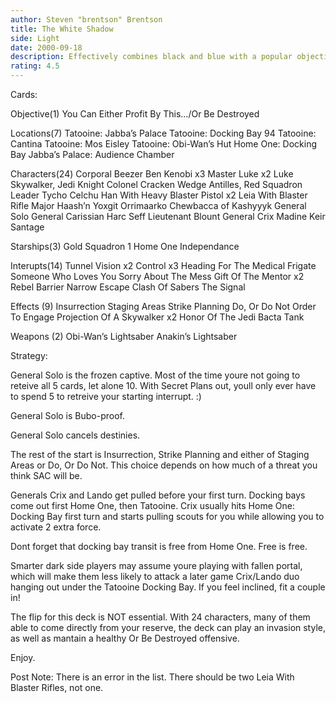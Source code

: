 ```yaml
---
author: Steven "brentson" Brentson
title: The White Shadow
side: Light
date: 2000-09-18
description: Effectively combines black and blue with a popular objective.
rating: 4.5
---
```

Cards: 

Objective(1)
You Can Either Profit By This.../Or Be Destroyed

Locations(7)
Tatooine: Jabba’s Palace
Tatooine: Docking Bay 94
Tatooine: Cantina
Tatooine: Mos Eisley
Tatooine: Obi-Wan’s Hut
Home One: Docking Bay
Jabba’s Palace: Audience Chamber

Characters(24)
Corporal Beezer
Ben Kenobi x3
Master Luke x2
Luke Skywalker, Jedi Knight
Colonel Cracken
Wedge Antilles, Red Squadron Leader
Tycho Celchu
Han With Heavy Blaster Pistol x2
Leia With Blaster Rifle
Major Haash’n
Yoxgit
Orrimaarko
Chewbacca of Kashyyyk
General Solo
General Carissian
Harc Seff
Lieutenant Blount
General Crix Madine
Keir Santage

Starships(3)
Gold Squadron 1
Home One
Independance

Interupts(14)
Tunnel Vision x2
Control x3
Heading For The Medical Frigate
Someone Who Loves You
Sorry About The Mess
Gift Of The Mentor x2
Rebel Barrier
Narrow Escape
Clash Of Sabers
The Signal

Effects (9)
Insurrection
Staging Areas
Strike Planning
Do, Or Do Not
Order To Engage
Projection Of A Skywalker x2
Honor Of The Jedi
Bacta Tank

Weapons (2)
Obi-Wan’s Lightsaber
Anakin’s Lightsaber



Strategy: 

General Solo is the frozen captive.  Most of the time youre not going to reteive all 5 cards, let alone 10.  With Secret Plans out, youll only ever have to spend 5 to retreive your starting interrupt.  :)

General Solo is Bubo-proof.

General Solo cancels destinies.

The rest of the start is Insurrection, Strike Planning and either of Staging Areas or Do, Or Do Not.  This choice depends on how much of a threat you think SAC will be.

Generals Crix and Lando get pulled before your first turn.  Docking bays come out first Home One, then Tatooine.  Crix usually hits Home One: Docking Bay first turn and starts pulling scouts for you while allowing you to activate 2 extra force.

Dont forget that docking bay transit is free from Home One.  Free is free.

Smarter dark side players may assume youre playing with fallen portal, which will make them less likely to attack a later game Crix/Lando duo hanging out under the Tatooine Docking Bay. If you feel inclined, fit a couple in!

The flip for this deck is NOT essential.  With 24 characters, many of them able to come directly from your reserve, the deck can play an invasion style, as well as mantain a healthy Or Be Destroyed offensive.

Enjoy.

Post Note:  There is an error in the list.  There should be two Leia With Blaster Rifles, not one.


